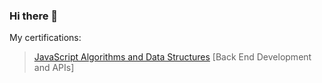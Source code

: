### Hi there 👋

My certifications:
  > [JavaScript Algorithms and Data Structures](https://www.freecodecamp.org/certification/ericchentch/javascript-algorithms-and-data-structures)
  > [Back End Development and APIs]
